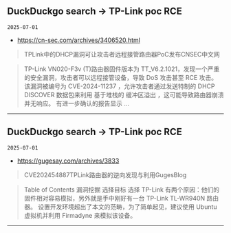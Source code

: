 ## DuckDuckgo search -> TP-Link poc RCE
`2025-07-01`

* https://cn-sec.com/archives/3406520.html

<blockquote>
 TPLink中的DHCP漏洞可让攻击者远程接管路由器PoC发布CNSEC中文网
</blockquote>
<blockquote>
TP-Link VN020-F3v (T)路由器固件版本为 TT_V6.2.1021，发现一个严重的安全漏洞，攻击者可以远程接管设备，导致 DoS 攻击甚至 RCE 攻击。 该漏洞被编号为 CVE-2024-11237 ，允许攻击者通过发送特制的 DHCP DISCOVER 数据包来利用 基于堆栈的 缓冲区溢出 ，这可能导致路由器崩溃并无响应。 有进一步确认的报告显示 ...
</blockquote>

---

## DuckDuckgo search -> TP-Link poc RCE
`2025-07-01`

* https://gugesay.com/archives/3833

<blockquote>
 CVE202454887TPLink路由器的逆向发现与利用GugesBlog
</blockquote>
<blockquote>
Table of Contents 漏洞挖掘 选择目标 选择 TP-Link 有两个原因：他们的固件相对容易模拟，另外就是手中刚好有一台 TP-Link TL-WR940N 路由器。 设置开发环境超出了本文的范畴，为了简单起见，建议使用 Ubuntu 虚拟机并利用 Firmadyne 来模拟该设备。
</blockquote>

---

